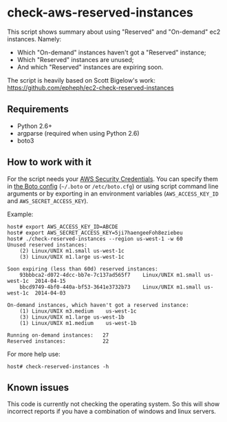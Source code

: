 # check-aws-reserved-instances

This script shows summary about using "Reserved" and "On-demand" ec2 instances. Namely:

* Which "On-demand" instances haven't got a "Reserved" instance;
* Which "Reserved" instances are unused;
* And which "Reserved" instances are expiring soon.

The script is heavily based on Scott Bigelow's work: https://github.com/epheph/ec2-check-reserved-instances

## Requirements

- Python 2.6+
- argparse (required when using Python 2.6)
- boto3

## How to work with it

For the script needs your [AWS Security Credentials](http://docs.aws.amazon.com/AWSSecurityCredentials/1.0/AboutAWSCredentials.html).
You can specify them in [the Boto config](http://boto3.readthedocs.io/en/latest/guide/configuration.html) (`~/.boto` or `/etc/boto.cfg`) or using script command line arguments or by exporting in an environment variables (`AWS_ACCESS_KEY_ID` and `AWS_SECRET_ACCESS_KEY`).

Example:

    host# export AWS_ACCESS_KEY_ID=ABCDE
    host# export AWS_SECRET_ACCESS_KEY=5ji7haengeeFoh8eziebeu
    host# ./check-reserved-instances --region us-west-1 -w 60
    Unused reserved instances:
    	(2)	Linux/UNIX m1.small	us-west-1c
    	(3)	Linux/UNIX m1.large	us-west-1c

    Soon expiring (less than 60d) reserved instances:
    	93bbbca2-d072-4dcc-bb7e-7c137ad565f7	Linux/UNIX m1.small	us-west-1c	2014-04-15
    	bbcd9749-4bf0-440a-bf53-3641e3732b73	Linux/UNIX m1.small	us-west-1c	2014-04-03

    On-demand instances, which haven't got a reserved instance:
    	(1)	Linux/UNIX m3.medium	us-west-1c
    	(3)	Linux/UNIX m1.large	us-west-1b
    	(1)	Linux/UNIX m1.medium	us-west-1b

    Running on-demand instances:   27
    Reserved instances:            22


For more help use:

    host# check-reserved-instances -h
    
## Known issues

This code is currently not checking the operating system. So this will show incorrect reports if you have a combination of windows and linux servers.
